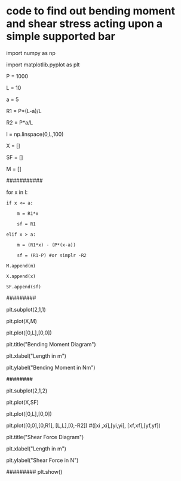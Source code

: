# code to find out bending moment and shear stress acting upon a simple supported bar

import numpy as np

import matplotlib.pyplot as plt

P = 1000

L = 10

a = 5

R1 = P*(L-a)/L

R2 = P*a/L

l = np.linspace(0,L,100)

X = []

SF = []

M = []

###########

for x in l:
    
    if x <= a:
        
        m = R1*x
        
        sf = R1
    
    elif x > a:
        
        m = (R1*x) - (P*(x-a))
        
        sf = (R1-P) #or simplr -R2

    M.append(m)
    
    X.append(x)
    
    SF.append(sf)
    
#########    
    
plt.subplot(2,1,1)

plt.plot(X,M)

plt.plot([0,L],[0,0])

plt.title("Bending Moment Diagram")

plt.xlabel("Length in m")

plt.ylabel("Bending Moment in Nm")

########

plt.subplot(2,1,2)

plt.plot(X,SF)

plt.plot([0,L],[0,0])

plt.plot([0,0],[0,R1], [L,L],[0,-R2]) #([xi ,xi],[yi,yi], [xf,xf],[yf,yf])

plt.title("Shear Force Diagram")

plt.xlabel("Length in m")

plt.ylabel("Shear Force in N")

#########
plt.show()


